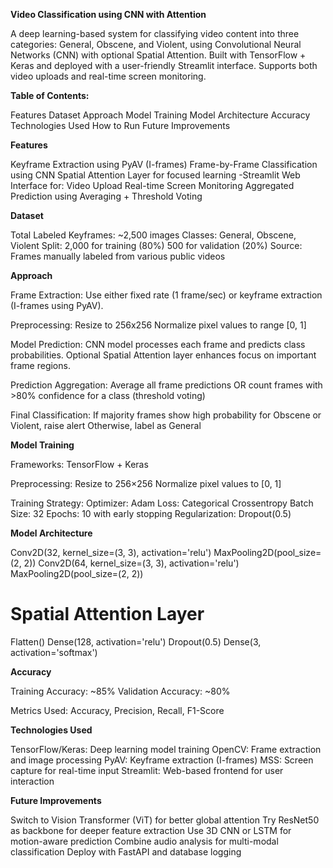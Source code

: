 **Video Classification using CNN with Attention**

A deep learning-based system for classifying video content into three categories: General, Obscene, and Violent, using Convolutional Neural Networks (CNN) with optional Spatial Attention. Built with TensorFlow + Keras and deployed with a user-friendly Streamlit interface. Supports both video uploads and real-time screen monitoring.

**Table of Contents:**

Features
Dataset
Approach
Model Training
Model Architecture
Accuracy
Technologies Used
How to Run
Future Improvements

**Features**

Keyframe Extraction using PyAV (I-frames)
Frame-by-Frame Classification using CNN
Spatial Attention Layer for focused learning
-Streamlit Web Interface for:
Video Upload
Real-time Screen Monitoring
Aggregated Prediction using Averaging + Threshold Voting

**Dataset**

Total Labeled Keyframes: ~2,500 images
Classes: General, Obscene, Violent
Split:
2,000 for training (80%)
500 for validation (20%)
Source: Frames manually labeled from various public videos

**Approach**

Frame Extraction:
Use either fixed rate (1 frame/sec) or keyframe extraction (I-frames using PyAV).

Preprocessing:
Resize to 256x256
Normalize pixel values to range [0, 1]

Model Prediction:
CNN model processes each frame and predicts class probabilities.
Optional Spatial Attention layer enhances focus on important frame regions.

Prediction Aggregation:
Average all frame predictions
OR count frames with >80% confidence for a class (threshold voting)

Final Classification:
If majority frames show high probability for Obscene or Violent, raise alert
Otherwise, label as General

**Model Training**

Frameworks: TensorFlow + Keras

Preprocessing:
Resize to 256×256
Normalize pixel values to [0, 1]

Training Strategy:
Optimizer: Adam
Loss: Categorical Crossentropy
Batch Size: 32
Epochs: 10 with early stopping
Regularization: Dropout(0.5)

**Model Architecture**

Conv2D(32, kernel_size=(3, 3), activation='relu')
MaxPooling2D(pool_size=(2, 2))
Conv2D(64, kernel_size=(3, 3), activation='relu')
MaxPooling2D(pool_size=(2, 2))
#  Spatial Attention Layer
Flatten()
Dense(128, activation='relu')
Dropout(0.5)
Dense(3, activation='softmax')

**Accuracy**

Training Accuracy: ~85%
Validation Accuracy: ~80%

Metrics Used: Accuracy, Precision, Recall, F1-Score

**Technologies Used**

TensorFlow/Keras: Deep learning model training
OpenCV: Frame extraction and image processing
PyAV: Keyframe extraction (I-frames)
MSS: Screen capture for real-time input
Streamlit: Web-based frontend for user interaction

**Future Improvements**

Switch to Vision Transformer (ViT) for better global attention
Try ResNet50 as backbone for deeper feature extraction
Use 3D CNN or LSTM for motion-aware prediction
Combine audio analysis for multi-modal classification
Deploy with FastAPI and database logging


